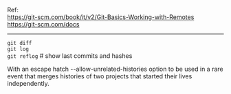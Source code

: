 Ref:  
https://git-scm.com/book/it/v2/Git-Basics-Working-with-Remotes  
https://git-scm.com/docs

---


`git diff`  
`git log`  
`git reflog` # show last commits and hashes



With an escape hatch --allow-unrelated-histories option to be used in a rare event that merges histories of two projects that started their lives independently.
